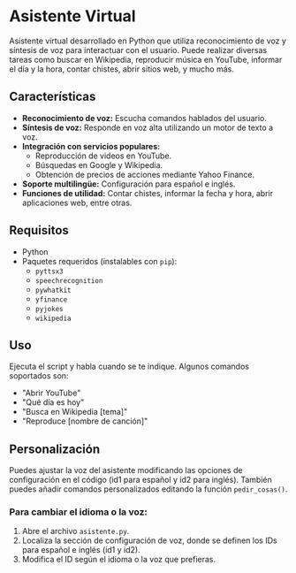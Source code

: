 # Asistente Virtual

Asistente virtual desarrollado en Python que utiliza reconocimiento de voz y síntesis de voz para interactuar con el usuario. Puede realizar diversas tareas como buscar en Wikipedia, reproducir música en YouTube, informar el día y la hora, contar chistes, abrir sitios web, y mucho más.

## Características
- **Reconocimiento de voz:** Escucha comandos hablados del usuario.
- **Síntesis de voz:** Responde en voz alta utilizando un motor de texto a voz.
- **Integración con servicios populares:** 
  - Reproducción de videos en YouTube.
  - Búsquedas en Google y Wikipedia.
  - Obtención de precios de acciones mediante Yahoo Finance.
- **Soporte multilingüe:** Configuración para español e inglés.
- **Funciones de utilidad:** Contar chistes, informar la fecha y hora, abrir aplicaciones web, entre otras.

## Requisitos
- Python
- Paquetes requeridos (instalables con `pip`):
  - `pyttsx3`
  - `speechrecognition`
  - `pywhatkit`
  - `yfinance`
  - `pyjokes`
  - `wikipedia`

## Uso
Ejecuta el script y habla cuando se te indique. Algunos comandos soportados son:
- "Abrir YouTube"
- "Qué día es hoy"
- "Busca en Wikipedia [tema]"
- "Reproduce [nombre de canción]"

## Personalización
Puedes ajustar la voz del asistente modificando las opciones de configuración en el código (id1 para español y id2 para inglés). También puedes añadir comandos personalizados editando la función `pedir_cosas()`.

### Para cambiar el idioma o la voz:
1. Abre el archivo `asistente.py`.
2. Localiza la sección de configuración de voz, donde se definen los IDs para español e inglés (id1 y id2).
3. Modifica el ID según el idioma o la voz que prefieras.

